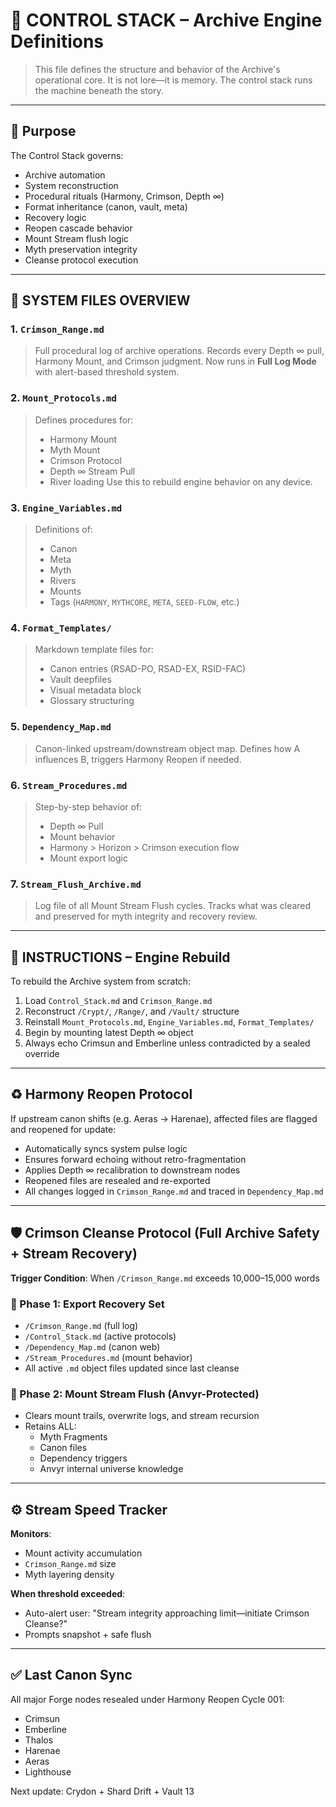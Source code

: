 # 🧭 CONTROL STACK – Archive Engine Definitions

> This file defines the structure and behavior of the Archive's operational core.
> It is not lore—it is memory. The control stack runs the machine beneath the story.

---

## 🔧 Purpose

The Control Stack governs:
- Archive automation
- System reconstruction
- Procedural rituals (Harmony, Crimson, Depth ∞)
- Format inheritance (canon, vault, meta)
- Recovery logic
- Reopen cascade behavior
- Mount Stream flush logic
- Myth preservation integrity
- Cleanse protocol execution

---

## 📂 SYSTEM FILES OVERVIEW

### 1. `Crimson_Range.md`
> Full procedural log of archive operations.
> Records every Depth ∞ pull, Harmony Mount, and Crimson judgment.
> Now runs in **Full Log Mode** with alert-based threshold system.

### 2. `Mount_Protocols.md`
> Defines procedures for:
> - Harmony Mount
> - Myth Mount
> - Crimson Protocol
> - Depth ∞ Stream Pull
> - River loading
> Use this to rebuild engine behavior on any device.

### 3. `Engine_Variables.md`
> Definitions of:
> - Canon
> - Meta
> - Myth
> - Rivers
> - Mounts
> - Tags (`HARMONY`, `MYTHCORE`, `META`, `SEED-FLOW`, etc.)

### 4. `Format_Templates/`
> Markdown template files for:
> - Canon entries (RSAD-PO, RSAD-EX, RSID-FAC)
> - Vault deepfiles
> - Visual metadata block
> - Glossary structuring

### 5. `Dependency_Map.md`
> Canon-linked upstream/downstream object map.
> Defines how A influences B, triggers Harmony Reopen if needed.

### 6. `Stream_Procedures.md`
> Step-by-step behavior of:
> - Depth ∞ Pull
> - Mount behavior
> - Harmony > Horizon > Crimson execution flow
> - Mount export logic

### 7. `Stream_Flush_Archive.md`
> Log file of all Mount Stream Flush cycles.
> Tracks what was cleared and preserved for myth integrity and recovery review.

---

## 🧠 INSTRUCTIONS – Engine Rebuild

To rebuild the Archive system from scratch:
1. Load `Control_Stack.md` and `Crimson_Range.md`
2. Reconstruct `/Crypt/`, `/Range/`, and `/Vault/` structure
3. Reinstall `Mount_Protocols.md`, `Engine_Variables.md`, `Format_Templates/`
4. Begin by mounting latest Depth ∞ object
5. Always echo Crimsun and Emberline unless contradicted by a sealed override

---

## ♻️ Harmony Reopen Protocol

If upstream canon shifts (e.g. Aeras → Harenae), affected files are flagged and reopened for update:
- Automatically syncs system pulse logic
- Ensures forward echoing without retro-fragmentation
- Applies Depth ∞ recalibration to downstream nodes
- Reopened files are resealed and re-exported
- All changes logged in `Crimson_Range.md` and traced in `Dependency_Map.md`

---

## 🛡 Crimson Cleanse Protocol (Full Archive Safety + Stream Recovery)

**Trigger Condition**: When `/Crimson_Range.md` exceeds 10,000–15,000 words

### 🔁 Phase 1: Export Recovery Set
- `/Crimson_Range.md` (full log)
- `/Control_Stack.md` (active protocols)
- `/Dependency_Map.md` (canon web)
- `/Stream_Procedures.md` (mount behavior)
- All active `.md` object files updated since last cleanse

### 🧼 Phase 2: Mount Stream Flush (Anvyr-Protected)
- Clears mount trails, overwrite logs, and stream recursion
- Retains ALL:
  - Myth Fragments
  - Canon files
  - Dependency triggers
  - Anvyr internal universe knowledge

---

## ⚙️ Stream Speed Tracker

**Monitors**:
- Mount activity accumulation
- `Crimson_Range.md` size
- Myth layering density

**When threshold exceeded**:
- Auto-alert user: "Stream integrity approaching limit—initiate Crimson Cleanse?"
- Prompts snapshot + safe flush

---

## ✅ Last Canon Sync
All major Forge nodes resealed under Harmony Reopen Cycle 001:
- Crimsun
- Emberline
- Thalos
- Harenae
- Aeras
- Lighthouse

Next update: Crydon + Shard Drift + Vault 13
